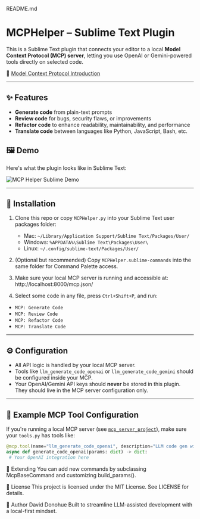 README.md

# MCPHelper – Sublime Text Plugin

This is a Sublime Text plugin that connects your editor to a local **Model Context Protocol (MCP) server**, letting you use OpenAI or Gemini-powered tools directly on selected code.

🔗 [Model Context Protocol Introduction](https://modelcontextprotocol.io/introduction)

---

## ✨ Features

- **Generate code** from plain-text prompts
- **Review code** for bugs, security flaws, or improvements
- **Refactor code** to enhance readability, maintainability, and performance
- **Translate code** between languages like Python, JavaScript, Bash, etc.

## 🖼️ Demo

Here's what the plugin looks like in Sublime Text:

![MCP Helper Sublime Demo](./screenshot.png)

---

## 🚀 Installation

1. Clone this repo or copy `MCPHelper.py` into your Sublime Text user packages folder:
   - Mac: `~/Library/Application Support/Sublime Text/Packages/User/`
   - Windows: `%APPDATA%\Sublime Text\Packages\User\`
   - Linux: `~/.config/sublime-text/Packages/User/`

2. (Optional but recommended) Copy `MCPHelper.sublime-commands` into the same folder for Command Palette access.

3. Make sure your local MCP server is running and accessible at:
http://localhost:8000/mcp.json/


4. Select some code in any file, press `Ctrl+Shift+P`, and run:

- `MCP: Generate Code`
- `MCP: Review Code`
- `MCP: Refactor Code`
- `MCP: Translate Code`

---

## ⚙️ Configuration

- All API logic is handled by your local MCP server.
- Tools like `llm_generate_code_openai` or `llm_generate_code_gemini` should be configured inside your MCP.
- Your OpenAI/Gemini API keys should **never** be stored in this plugin. They should live in the MCP server configuration only.

---

## 📂 Example MCP Tool Configuration

If you're running a local MCP server (see [`mcp_server_project`](https://github.com/your-repo)), make sure your `tools.py` has tools like:

```python
@mcp.tool(name="llm_generate_code_openai", description="LLM code gen with OpenAI.")
async def generate_code_openai(params: dict) -> dict:
 # Your OpenAI integration here
```

🧩 Extending
You can add new commands by subclassing McpBaseCommand and customizing build_params().



📄 License
This project is licensed under the MIT License. See LICENSE for details.



👤 Author
David Donohue
Built to streamline LLM-assisted development with a local-first mindset.
